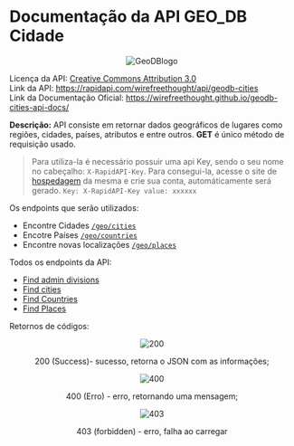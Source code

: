 # Documentação da API GEO_DB Cidade

<div align="center">

![GeoDBlogo](http://geodb-cities-api.wirefreethought.com/assets/images/logo.png)

</div>

Licença da API: [Creative Commons Attribution 3.0](https://creativecommons.org/licenses/by/3.0/) <br>
Link da API: https://rapidapi.com/wirefreethought/api/geodb-cities <br>
Link da Documentação Oficial: https://wirefreethought.github.io/geodb-cities-api-docs/

**Descrição:** API consiste em retornar dados geográficos de lugares como regiões, cidades, países, atributos e entre outros. **GET** é único método de requisição usado.


> Para utiliza-la é necessário possuir uma api Key, sendo o seu nome no cabeçalho: `X-RapidAPI-Key`. Para consegui-la, acesse o site de [hospedagem](https://rapidapi.com/wirefreethought/api/geodb-cities) da mesma e crie sua conta, automáticamente será gerado.
` Key: X-RapidAPI-Key value: xxxxxx `


Os endpoints que serão utilizados:

- Encontre Cidades [`/geo/cities`](https://wft-geo-db.p.rapidapi.com/v1/geo/cities)
- Encotre Países [`/geo/countries`](https://wft-geo-db.p.rapidapi.com/v1/geo/countries)
- Encontre novas localizações [`/geo/places`](https://wft-geo-db.p.rapidapi.com/v1/geo/places)

Todos os endpoints da API:

- [Find admin divisions](https://github.com/Gui-Ribs/GEODB-APi/wiki/Find-admin-divisions)
- [Find cities](https://github.com/Gui-Ribs/GEODB-APi/wiki/Find-cities)
- [Find Countries](https://github.com/Gui-Ribs/GEODB-APi/wiki/Find-Countries)
- [Find Places](https://github.com/Gui-Ribs/GEODB-APi/wiki/Find-Places)

Retornos de códigos:

<div align="center">

![200](https://imgur.com/Tdo9Y6o.png)

200 (Success)- sucesso, retorna o JSON com as informações;

![400](https://imgur.com/Zt613zL.png)

400 (Erro) - erro, retornando uma mensagem;

![403](https://imgur.com/X9XI1ch.png)

403 (forbidden) - erro, falha ao carregar

</div>
